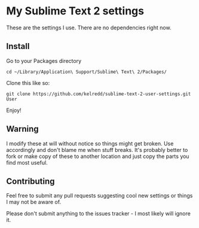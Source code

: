 # My Sublime Text 2 settings

These are the settings I use.  There are no dependencies right now.

## Install

Go to your Packages directory

	cd ~/Library/Application\ Support/Sublime\ Text\ 2/Packages/


Clone this like so:

	git clone https://github.com/kelredd/sublime-text-2-user-settings.git User


Enjoy!

## Warning

I modify these at will without notice so things might get broken.  Use accordingly and don't blame me when stuff breaks.  It's probably better to fork or make copy of these to another location and just copy the parts you find most useful.

## Contributing

Feel free to submit any pull requests suggesting cool new settings or things I may not be aware of.

Please don't submit anything to the issues tracker - I most likely will ignore it.